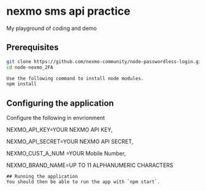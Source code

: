 # nexmo sms api practice 
My playground of coding and demo

## Prerequisites
```bash
git clone https://github.com/nexmo-community/node-passwordless-login.git
cd node-nexmo_2FA

Use the following command to install node modules.
npm install
```

## Configuring the application

Configure the following in envrionment 

NEXMO_API_KEY=YOUR NEXMO API KEY,

NEXMO_API_SECRET=YOUR NEXMO API SECRET,

NEXMO_CUST_A_NUM =YOUR Mobile Number,

NEXMO_BRAND_NAME=UP TO 11 ALPHANUMERIC CHARACTERS
```
## Running the application
You should then be able to run the app with `npm start`.
